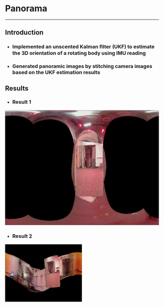 # **Panorama**
- - -
## **Introduction**
* ### Implemented an unscented Kalman ﬁlter (UKF) to estimate the 3D orientation of a rotating body using IMU reading
* ### Generated panoramic images by stitching camera images based on the UKF estimation results

## **Results**
* ### Result 1
![Alt text](img/result1.png)
* ### Result 2
<img src="img/result2.png" width="50%">
<!--![Alt text](img/result2.png)

## **Requirements**
* ### Python 3 
* ### [Training data](https://drive.google.com/open?id=0B241vEW29598UjlWOUFwaTNnRlE) (from professor Atanasov)
* ### [Test data](https://drive.google.com/open?id=0B241vEW29598Z09xeE5xUExLN2s) (from professor Atanasov)

## **Run**
* ### Put the program under ```src```
* ### Put the training data under ```trainset```
* ### Put the testing data under ```testset```
* ### Run the program with ```python main.py```

